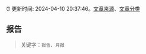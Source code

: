 :alarm_clock: 更新时间: 2024-04-10 20:37:46。[文章来源](/README.md)、[文章分类](/TAGS.md)

## 报告


> 关键字：`报告`、`月报`



